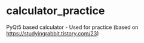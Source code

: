 # calculator_practice
PyQt5 based calculator - Used for practice (based on https://studyingrabbit.tistory.com/23)
